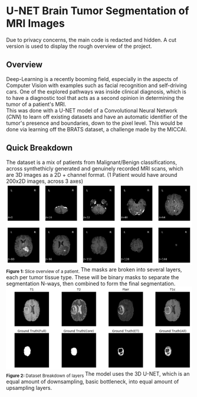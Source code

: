 # U-NET Brain Tumor Segmentation of MRI Images

Due to privacy concerns, the main code is redacted and hidden. A cut version is used to display the rough overview of the project.

## Overview
Deep-Learning is a recently booming field, especially in the aspects of Computer Vision with examples such as facial recognition and self-driving cars. One of the explored pathways was inside clinical diagnosis, which is to have a diagnostic tool that acts as a second opinion in determining the tumor of a patient's MRI.
<br>
This was done with a U-NET model of a Convolutional Neural Network (*CNN*) to learn off existing datasets and have an automatic identifier of the tumor's presence and boundaries, down to the pixel level. This would be done via learning off the BRATS dataset, a challenge made by the MICCAI.

## Quick Breakdown
The dataset is a mix of patients from Malignant/Benign classifications, across synthethicly generated and genuinely recorded MRI scans, which are 3D images as a 2D + channel format. (1 Patient would have around 200x2D images, across 3 axes)
<img alt="Overview" src="images/Overview.png">  
<sub><b>Figure 1: </b> Slice overview of a patient. </sub> 
The masks are broken into several layers, each per tumor tissue type. These will be binary masks to separate the segmentation N-ways, then combined to form the final segmentation.
<img alt="Overview" src="images/result1.png">  
<sub><b>Figure 2: </b> Dataset Breakdown of layers </sub> 
The model uses the 3D U-NET, which is an equal amount of downsampling, basic bottleneck, into equal amount of upsampling layers.
